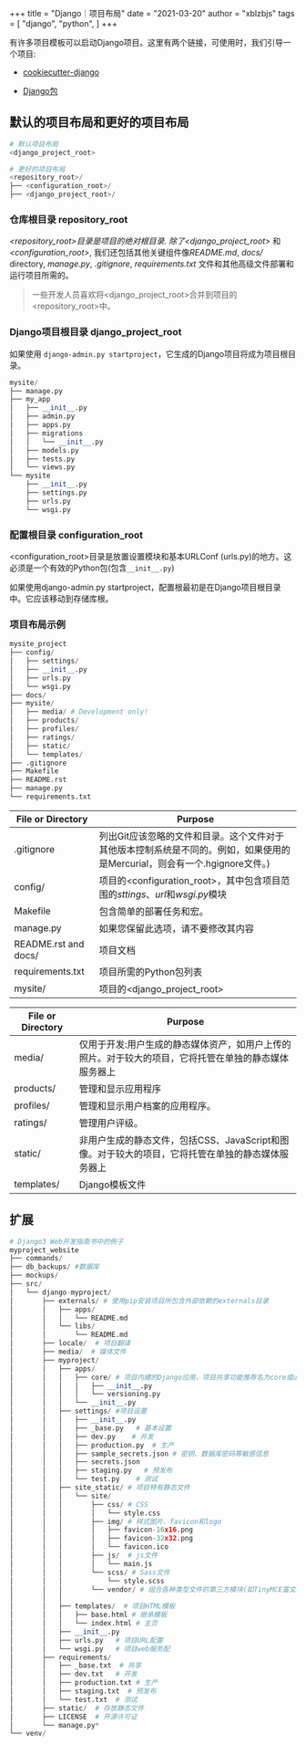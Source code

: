 +++
title = "Django｜项目布局"
date = "2021-03-20"
author = "xblzbjs"
tags = [
    "django",
    "python",
]
+++



有许多项目模板可以启动Django项目。这里有两个链接，可使用时，我们引导一个项目:

- [cookiecutter-django](https://github.com/pydanny/cookiecutter-django)

- [Django包](https://djangopackages.org/)

## 默认的项目布局和更好的项目布局

```python
# 默认项目布局 
<django_project_root>

# 更好的项目布局
<repository_root>/
├── <configuration_root>/
├── <django_project_root>/
```

### 仓库根目录 repository_root

*<repository_root>*目录是项目的绝对根目录. 除了*<django_project_root>* 和 *<configuration_root>*, 我们还包括其他关键组件像*README.md*, *docs/* directory, *manage.py*, *.gitignore*, *requirements.txt* 文件和其他高级文件部署和运行项目所需的。

> 一些开发人员喜欢将<django_project_root>合并到项目的<repository_root>中。

### Django项目根目录 django_project_root

如果使用 `django-admin.py startproject`，它生成的Django项目将成为项目根目录。

```python
mysite/
├── manage.py
├── my_app
│   ├── __init__.py
│   ├── admin.py
│   ├── apps.py
│   ├── migrations
│   │   └── __init__.py
│   ├── models.py
│   ├── tests.py
│   └── views.py
└── mysite
    ├── __init__.py
    ├── settings.py
    ├── urls.py
    └── wsgi.py
```

### 配置根目录 configuration_root

<configuration_root>目录是放置设置模块和基本URLConf (urls.py)的地方。这必须是一个有效的Python包(包含`__init__.py`)

如果使用django-admin.py startproject，配置根最初是在Django项目根目录中。它应该移动到存储库根。

### 项目布局示例

```python
mysite_project
├── config/
│   ├── settings/
│   ├── __init__.py
│   ├── urls.py
│   └── wsgi.py
├── docs/
├── mysite/
│   ├── media/ # Development only!
│   ├── products/
│   ├── profiles/
│   ├── ratings/
│   ├── static/
│   └── templates/
├── .gitignore
├── Makefile
├── README.rst
├── manage.py
└── requirements.txt
```

| File or Directory    | Purpose                                                      |
| -------------------- | ------------------------------------------------------------ |
| .gitignore           | 列出Git应该忽略的文件和目录。这个文件对于其他版本控制系统是不同的。例如，如果使用的是Mercurial，则会有一个.hgignore文件。) |
| config/              | 项目的<configuration_root>，其中包含项目范围的*sttings*、*url*和*wsgi.py*模块 |
| Makefile             | 包含简单的部署任务和宏。                                     |
| manage.py            | 如果您保留此选项，请不要修改其内容                           |
| README.rst and docs/ | 项目文档                                                     |
| requirements.txt     | 项目所需的Python包列表                                       |
| mysite/              | 项目的<django_project_root>                                  |

| File or Directory | Purpose                                                      |
| ----------------- | ------------------------------------------------------------ |
| media/            | 仅用于开发:用户生成的静态媒体资产，如用户上传的照片。对于较大的项目，它将托管在单独的静态媒体服务器上 |
| products/         | 管理和显示应用程序                                           |
| profiles/         | 管理和显示用户档案的应用程序。                               |
| ratings/          | 管理用户评级。                                               |
| static/           | 非用户生成的静态文件，包括CSS、JavaScript和图像。对于较大的项目，它将托管在单独的静态媒体服务器上 |
| templates/        | Django模板文件                                               |

## 扩展

```python
# Django3 Web开发指南书中的例子
myproject_website
├── commands/
├── db_backups/ #数据库
├── mockups/
├── src/
│   └── django-myproject/
│       ├── externals/ # 使用pip安装项目所包含外部依赖的externals目录
│       │   ├── apps/   
│       │   │   └── README.md 
│       │   └── libs/
│       │       └── README.md
│       ├── locale/  # 项目翻译
│       ├── media/  # 媒体文件
│       ├── myproject/
│       │   ├── apps/
│       │   │   ├── core/ # 项目内建的Django应用，项目共享功能推荐名为core或utils的应用
│       │   │   │   ├── __init__.py
│       │   │   │   └── versioning.py
│       │   │   └── __init__.py
│       │   ├── settings/ #项目设置
│       │   │   ├── __init__.py
│       │   │   ├── _base.py   # 基本设置
│       │   │   ├── dev.py    # 开发
│       │   │   ├── production.py  # 生产
│       │   │   ├── sample_secrets.json # 密钥、数据库密码等敏感信息
│       │   │   ├── secrets.json
│       │   │   ├── staging.py   # 预发布
│       │   │   └── test.py    # 测试
│       │   ├── site_static/ # 项目特有静态文件
│       │   │   └── site/
│       │   │       ├── css/ # CSS 
│       │   │       │   └── style.css
│       │   │       ├── img/ # 样式图片、favicon和logo
│       │   │       │   ├── favicon-16x16.png
│       │   │       │   ├── favicon-32x32.png
│       │   │       │   └── favicon.ico
│       │   │       ├── js/  # js文件
│       │   │       │   └── main.js
│       │   │       └── scss/ # Sass文件
│       │   │           └── style.scss
│       │   │       └── vendor/ # 组合各种类型文件的第三方模块(如TinyMCE富文本编辑器)
│       │   │           
│       │   ├── templates/  # 项目HTML模板
│       │   │   ├── base.html # 继承模板
│       │   │   └── index.html # 主页
│       │   ├── __init__.py
│       │   ├── urls.py   # 项目URL配置
│       │   └── wsgi.py   # 项目web服务配
│       ├── requirements/  
│       │   ├── _base.txt  # 共享
│       │   ├── dev.txt   # 开发 
│       │   ├── production.txt # 生产
│       │   ├── staging.txt  # 预发布
│       │   └── test.txt  # 测试
│       ├── static/  # 存放静态文件
│       ├── LICENSE  # 开源许可证
│       └── manage.py*
└── venv/
```
